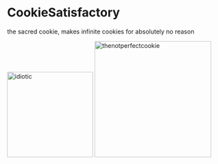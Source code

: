 # CookieSatisfactory
the sacred cookie, makes infinite cookies for absolutely no reason

<img width="200" alt="idiotic" src="https://cdn.discordapp.com/emojis/1099049454977437807.webp?size=44">


<img width="272" alt="thenotperfectcookie" src="https://github.com/user-attachments/assets/a6f8c5e9-62b1-4fb6-b258-c4f6993b2712" />
